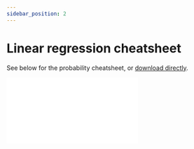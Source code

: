 ```yaml
---
sidebar_position: 2
---
```


# Linear regression cheatsheet

See below for the probability cheatsheet, or [download directly](./images/linear_regression_cheatsheet.pdf).

![img](./images/linear_regression_cheatsheet.pdf)


